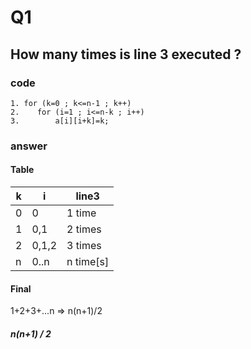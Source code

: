# Q1

## How many times is line 3 executed ?

### code

```
1. for (k=0 ; k<=n-1 ; k++)
2.    for (i=1 ; i<=n-k ; i++)
3.        a[i][i+k]=k;

```

### answer

#### Table

| k   | i     | line3     |
| --- | ----- | --------- |
| 0   | 0     | 1 time    |
| 1   | 0,1   | 2 times   |
| 2   | 0,1,2 | 3 times   |
| n   | 0..n  | n time[s] |

#### Final

1+2+3+...n => n(n+1)/2

##### n(n+1) / 2
